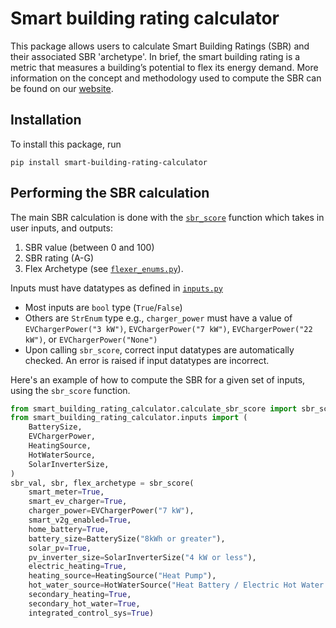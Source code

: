 # Smart building rating calculator
This package allows users to calculate Smart Building Ratings (SBR) and their associated SBR 'archetype'. In brief, the smart building rating is a metric that measures a building’s potential to flex its energy demand.  More information on the concept and methodology used to compute the SBR can be found on our [website](https://www.centrefornetzero.org/impact/smart-building-rating).

## Installation

To install this package, run

```
pip install smart-building-rating-calculator
```

## Performing the SBR calculation

The main SBR calculation is done with the [`sbr_score`](src/smart_building_rating_calculator/calculate_sbr_score.py) function which takes in user inputs, and outputs:
1) SBR value (between 0 and 100)
2) SBR rating (A-G)
3) Flex Archetype (see [`flexer_enums.py`](`src/smart_building_rating_calculator/flexer_enums.py`)).

Inputs must have datatypes as defined in [`inputs.py`](src/smart_building_rating_calculator/inputs.py`)
- Most inputs are `bool` type (`True`/`False`)
- Others are `StrEnum` type e.g., `charger_power` must have a value of `EVChargerPower("3 kW")`, `EVChargerPower("7 kW")`, `EVChargerPower("22 kW")`, or `EVChargerPower("None")`
- Upon calling `sbr_score`, correct input datatypes are automatically checked. An error is raised if input datatypes are incorrect.

Here's an example of how to compute the SBR for a given set of inputs, using the `sbr_score` function.

```python
from smart_building_rating_calculator.calculate_sbr_score import sbr_score
from smart_building_rating_calculator.inputs import (
    BatterySize,
    EVChargerPower,
    HeatingSource,
    HotWaterSource,
    SolarInverterSize,
)
sbr_val, sbr, flex_archetype = sbr_score(
    smart_meter=True,
    smart_ev_charger=True,
    charger_power=EVChargerPower("7 kW"),
    smart_v2g_enabled=True,
    home_battery=True,
    battery_size=BatterySize("8kWh or greater"),
    solar_pv=True,
    pv_inverter_size=SolarInverterSize("4 kW or less"),
    electric_heating=True,
    heating_source=HeatingSource("Heat Pump"),
    hot_water_source=HotWaterSource("Heat Battery / Electric Hot Water Tank"),
    secondary_heating=True,
    secondary_hot_water=True,
    integrated_control_sys=True)
```
